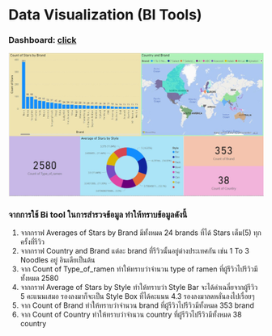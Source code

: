 # Data Visualization (BI Tools)

### Dashboard: [click](https://app.powerbi.com/view?r=eyJrIjoiZmE4MmFlOTctNDU4Mi00NmExLWFmNjQtOWJiMjlhNTBmYzVmIiwidCI6IjZmNDQzMmRjLTIwZDItNDQxZC1iMWRiLWFjMzM4MGJhNjMzZCIsImMiOjEwfQ%3D%3D)

![img](https://github.com/sit-2021-int214/035-Ramen-Ratings/blob/main/powerBi.jpg)

### จากการใช้ Bi tool ในการสำรวจข้อมูล ทำให้ทราบข้อมูลดังนี้

1. จากกราฟ Averages of Stars by Brand มีทั้งหมด 24 brands ที่ได้ Stars เต็ม(5) ทุกครั้งที่รีวิว
2. จากกราฟ Country and Brand แต่ละ brand ที่รีวิวนั้นอยู่ต่างประเทศกัน เช่น 1 To 3 Noodles อยู่ อินเดียเป็นต้น
3. จาก Count of Type_of_ramen ทำให้ทราบว่าจำนวน type of ramen ที่ผู้รีวิวไปรีวิวมีทั้งหมด 2580 
4. จากกราฟ Average of Stars by Style ทำให้ทราบว่า Style Bar จะได้ค่าเฉลี่ยจากผู้รีวิว 5 คะแนนเสมอ รองลงมาก็จะเป็น Style Box ที่ได้คะแนน 4.3 รองลงมาลดหลั่นลงไปเรื่อยๆ
5. จาก Count of Brand ทำให้ทราบว่าจำนวน brand ที่ผู้รีวิวไปรีวิวมีทั้งหมด 353 brand
6. จาก Count of Country ทำให้ทราบว่าจำนวน country ที่ผู้รีวิวไปรีวิวมีทั้งหมด 38 country

 

